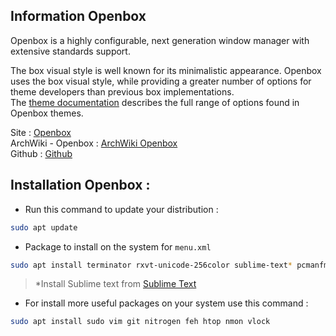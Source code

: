 ## Information Openbox
Openbox is a highly configurable, next generation window manager with extensive standards support.

The box visual style is well known for its minimalistic appearance. Openbox uses the box visual style, while providing a greater number of options for theme developers than previous box implementations. </br>
The [theme documentation](http://openbox.org/wiki/Help:Themes) describes the full range of options found in Openbox themes.

Site : [Openbox](http://openbox.org/wiki/Main_Page)</br>
ArchWiki - Openbox : [ArchWiki Openbox](https://wiki.archlinux.org/index.php/openbox)</br>
Github : [Github](https://github.com/danakj/openbox)

## Installation Openbox :
* Run this command to update your distribution :
```bash
sudo apt update
```

* Package to install on the system for `menu.xml`

```bash
sudo apt install terminator rxvt-unicode-256color sublime-text* pcmanfm firefox obmenu obconf arandr lxappearance tint2 rofi i3lock
```

> *Install Sublime text from [Sublime Text](https://www.sublimetext.com/)

* For install more useful packages on your system use this command :
```bash
sudo apt install sudo vim git nitrogen feh htop nmon vlock
```
